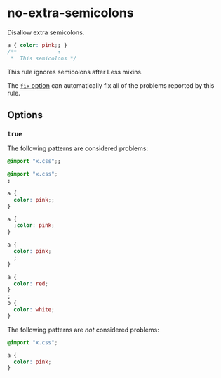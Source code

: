 # no-extra-semicolons

Disallow extra semicolons.

```css
a { color: pink;; }
/**             ↑
 *  This semicolons */
```

This rule ignores semicolons after Less mixins.

The [`fix` option](../../../docs/user-guide/options.md#fix) can automatically fix all of the problems reported by this rule.

## Options

### `true`

The following patterns are considered problems:

```css
@import "x.css";;
```

```css
@import "x.css";
;
```

```css
a {
  color: pink;;
}
```

```css
a {
  ;color: pink;
}
```

```css
a {
  color: pink;
  ;
}
```

```css
a {
  color: red;
}
;
b {
  color: white;
}
```

The following patterns are _not_ considered problems:

```css
@import "x.css";
```

```css
a {
  color: pink;
}
```
